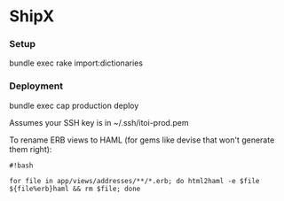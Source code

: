 # ShipX

### Setup

bundle exec rake import:dictionaries

### Deployment

bundle exec cap production deploy

Assumes your SSH key is in ~/.ssh/itoi-prod.pem



To rename ERB views to HAML (for gems like devise that won't generate them right):

```
#!bash

for file in app/views/addresses/**/*.erb; do html2haml -e $file ${file%erb}haml && rm $file; done
```



